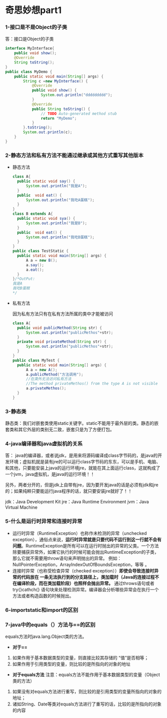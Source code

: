 # 奇思妙想part1

### 1-接口是不是Object的子类

答：接口是Object的子类

```java
interface MyInterface{
    public void show();
    @Override
    String toString();
}
public class MyDemo {
	public static void main(String[] args) {
		String c =new MyInterface() {
			@Override
			public void show() {
				System.out.println("ddddddddd");
			}
			@Override
			public String toString() {
				// TODO Auto-generated method stub
				return "MyDemo";
			}
		}.toString();
		System.out.println(c);
	}
}
```

### 2-静态方法和私有方法不能通过继承或其他方式重写其他版本

* 静态方法

  ```java
  class A{
  	public static void say() {
  		System.out.println("我是A");
  	}
  	public  void eat() {
  		System.out.println("我吃A蛋糕");
  	}
  }
  class B extends A{
  	public static void sya() {
  		System.out.println("我是B");
  	}
  	public  void eat() {
  		System.out.println("我吃B蛋糕");
  	}
  }
  public class TestStatic {
  	public static void main(String[] args) {
  		A a = new B();
  		a.say();
  		a.eat();
  	}
  }/*OutPut:
  我是A
  我吃B蛋糕
  */
  ```

* 私有方法

  因为私有方法只有在私有方法所属的类中才能被访问

  ```java
  class A{
  	public void publicMethod(String str) {
  		System.out.println("publicMethos"+str);
  	}
  	private void privateMethod(String str) {
  		System.out.println("publicMethos"+str);
  	}
  }
  public class MyTest {
  	public static void main(String[] args) {
  		A a = new A();
  		a.publicMethod("方法调用");
  		//在类外无法访问私有方法
  		//The method privateMethos() from the type A is not visible
  		a.privateMethos();
  	}
  }
  ```

  
### 3-静态类

静态类：我们对嵌套类使用static关键字。static不能用于最外层的类。静态的嵌套类和其它外层的类别无二致，嵌套只是为了方便打包。

### 4-java编译器和java虚拟机的关系

答：  java的编译器，或者说jdk，是用来将源码编译成class字节码的，是java的开发环境；虚拟机就是装有jre的可以运行class字节码的东东，可以是手机、电脑、和其他，只要能安装上java的运行环境jre，就能在其上面运行class，这就构成了一个jvm，java虚拟机，是java的运行环境！！

另外，两者分开的，但是jdk上自带有jre，因为要开发java的话是必须有jdk和jre的；如果纯粹只要能运行java程序的话，就只要安装jre就好了！！

jdk：Java Development Kit
jre：Java Runtime Environment
jvm：Java Virtual Machine  

### 5-什么是运行时异常和连接时异常

* 运行时异常（RuntimeException）也称作未检测的异常（unchecked exception），通俗点来说，**运行时异常就是只要代码不运行到这一行就不会有问题**。RuntimeException是所有可以在运行时抛出的异常的父类。一个方法除要捕获异常外，如果它执行的时候可能会抛出RuntimeException的子类，那么它就不需要用throw语句来声明抛出的异常。 例如：NullPointerException，ArrayIndexOutOfBoundsException，等等 。
* 连接时异常（也称受检查异常（checked exception））**即使会导致连接时异常的代码放在 一条无法执行到的分支路径上，类加载时（Java的连接过程不在编译阶段，而在类加载阶段）也照样会抛出异常。** 通过throws语句或者try{}cathch{} 语句块来处理检测异常。编译器会分析哪些异常会在执行一个方法或者构造函数的时候抛出。  

### 6-importstatic和import的区别

### 7-java中的equals（）方法与==的区别

equals方法时java.lang.Object类的方法。


* **对于==**
1. 如果作用于基本数据类型的变量，则直接比较其存储的 “值”是否相等；　　　　
2. 如果作用于引用类型的变量，则比较的是所指向的对象的地址　　
* **对于equals方法** 注意：equals方法不能作用于基本数据类型的变量（Object类的方法）　　　　
1.  如果没有对equals方法进行重写，则比较的是引用类型的变量所指向的对象的地址；　　　　
2.  诸如String、Date等类对equals方法进行了重写的话，比较的是所指向的对象的内容


